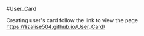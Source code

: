 #User_Card

Creating user's card follow the link to view the page https://lizalise504.github.io/User_Card/
